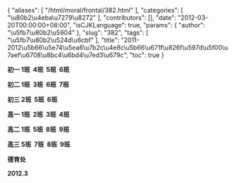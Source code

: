 {
    "aliases": [
        "/html/moral/frontal/382.html"
    ],
    "categories": [
        "\u80b2\u4eba\u7279\u8272"
    ],
    "contributors": [],
    "date": "2012-03-20T00:00:00+08:00",
    "isCJKLanguage": true,
    "params": {
        "author": "\u5fb7\u80b2\u5904"
    },
    "slug": "382",
    "tags": [
        "\u5fb7\u80b2\u524d\u6cbf"
    ],
    "title": "2011-2012\u5b66\u5e74\u5ea6\u7b2c\u4e8c\u5b66\u671f\u826f\u597d\u5f00\u7aef\u6708\u8bc4\u6bd4\u7ed3\u679c",
    "toc": true
}

**初一 1班  4班  5班  6班** 




**初二 1班  3班  6班  7班** 




**初三 2班  5班  6班** 




**高一 1班  2班  3班  4班** 




**高二 1班  5班  8班  9班** 




**高三 5班  7班  8班  9班** 









**德育处**




**2012.3**


